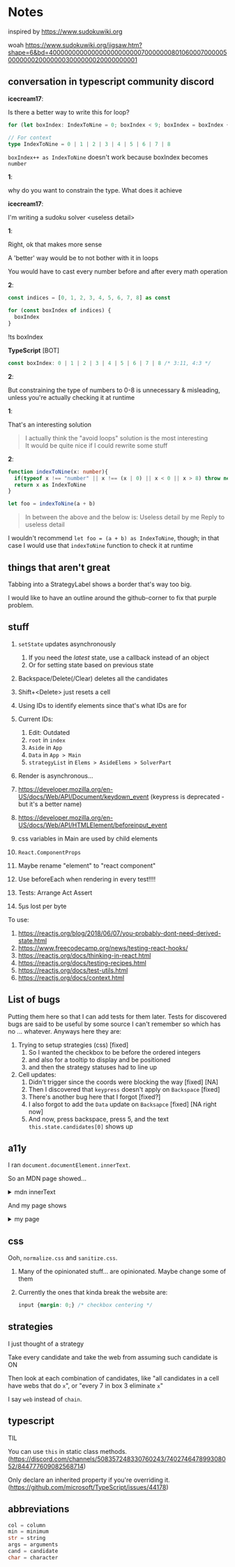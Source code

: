 # Notes

inspired by <https://www.sudokuwiki.org>

woah <https://www.sudokuwiki.org/jigsaw.htm?shape=6&bd=400000000000000000000000700000008010600070000050000000200000003000000020000000001>

## conversation in typescript community discord

**icecream17**:

Is there a better way to write this for loop?

```ts
for (let boxIndex: IndexToNine = 0; boxIndex < 9; boxIndex = boxIndex + 1 as IndexToNine) {}

// For context
type IndexToNine = 0 | 1 | 2 | 3 | 4 | 5 | 6 | 7 | 8
```

`boxIndex++ as IndexToNine` doesn't work because boxIndex becomes `number`

**1**:

why do you want to constrain the type. What does it achieve

**icecream17**:

I'm writing a sudoku solver \<useless detail>

**1**:

Right, ok that makes more sense

A 'better' way would be to not bother with it in loops

You would have to cast every number before and after every math operation

**2**:

```ts
const indices = [0, 1, 2, 3, 4, 5, 6, 7, 8] as const

for (const boxIndex of indices) {
  boxIndex
}
```

!ts boxIndex

**TypeScript** \[BOT]

```ts
const boxIndex: 0 | 1 | 2 | 3 | 4 | 5 | 6 | 7 | 8 /* 3:11, 4:3 */
```

**2**:

But constraining the type of numbers to 0-8 is unnecessary & misleading, unless you're actually checking it at runtime

**1**:

That's an interesting solution

> I actually think the "avoid loops" solution is the most interesting\
> It would be quite nice if I could rewrite some stuff

**2**:

```ts
function indexToNine(x: number){
  if(typeof x !== "number" || x !== (x | 0) || x < 0 || x > 8) throw new Error("Invalid index " + x);
  return x as IndexToNine
}

let foo = indexToNine(a + b)
```

> In between the above and the below is:
> Useless detail by me
> Reply to useless detail

I wouldn't recommend `let foo = (a + b) as IndexToNine`, though; in that case I would use that `indexToNine` function to check it at runtime

## things that aren't great

Tabbing into a StrategyLabel shows a border that's way too big.

I would like to have an outline around the github-corner to fix that purple problem.

## stuff

1. `setState` updates asynchronously
    1. If you need the _latest_ state, use a callback instead of an object
    1. Or for setting state based on previous state
1. Backspace/Delete(/Clear) deletes all the candidates
1. Shift+\<Delete> just resets a cell
1. Using IDs to identify elements since that's what IDs are for
1. Current IDs:
    1. Edit: Outdated
    1. `root` in `index`
    1. `Aside` in `App`
    1. `Data` in `App > Main`
    1. `strategyList` in `Elems > AsideElems > SolverPart`
1. Render is asynchronous...
1. <https://developer.mozilla.org/en-US/docs/Web/API/Document/keydown_event> (keypress is deprecated - but it's a better name)
1. <https://developer.mozilla.org/en-US/docs/Web/API/HTMLElement/beforeinput_event>
1. css variables in Main are used by child elements

1. `React.ComponentProps`
1. Maybe rename "element" to "react component"
1. Use beforeEach when rendering in every test!!!!
1. Tests: Arrange Act Assert
1. 5µs lost per byte

To use:

1. <https://reactjs.org/blog/2018/06/07/you-probably-dont-need-derived-state.html>
1. <https://www.freecodecamp.org/news/testing-react-hooks/>
1. <https://reactjs.org/docs/thinking-in-react.html>
1. <https://reactjs.org/docs/testing-recipes.html>
1. <https://reactjs.org/docs/test-utils.html>
1. <https://reactjs.org/docs/context.html>

## List of bugs

Putting them here so that I can add tests for them later.
Tests for discovered bugs are said to be useful by some source I can't remember so which has no ... whatever. Anyways here they are:

1. Trying to setup strategies (css) [fixed]
    1. So I wanted the checkbox to be before the ordered integers
    2. and also for a tooltip to display and be positioned
    3. and then the strategy statuses had to line up
2. Cell updates:
    1. Didn't trigger since the coords were blocking the way [fixed] [NA]
    2. Then I discovered that `keypress` doesn't apply on `Backspace` [fixed]
    3. There's another bug here that I forgot [fixed?]
    4. I also forgot to add the `Data` update on `Backsapce` [fixed] [NA right now]
    5. And now, press backspace, press 5, and the text `this.state.candidates[0]` shows up

## a11y

I ran `document.documentElement.innerText`.

So an MDN page showed...

<details>
<summary>mdn innerText</summary>

```txt
Skip to main content
Skip to search
Technologies
References & Guides
Feedback
Search MDN
icecream17
Learn web development
Learn to style HTML using CSS
CSS layout
Beginner's guide to media queries
Change language
Table of contents
Beginner's guide to media queries

Previous
Overview: CSS layout
Next

The CSS Media Query gives you a way to apply CSS only when the browser and device environment matches a rule that you specify, for example "viewport is wider than 480 pixels". Media queries are a key part of responsive web design, as they allow you to create different layouts depending on the size of the viewport, but they can also be used to detect other things about the environment your site is running on, for example whether the user is using a touchscreen rather than a mouse. In this lesson you will first learn about the syntax used in media queries, and then move on to use them in a worked example showing how a simple design might be made responsive.

Prerequisites: HTML basics (study Introduction to HTML), and an idea of how CSS works (study CSS first steps and CSS building blocks.)
Objective: To understand how to use media queries, and the most common approach for using them to create responsive designs.
Media Query Basics

The simplest media query syntax looks like this:

@media media-type and (media-feature-rule) {
  /* CSS rules go here */
}

It consists of:

A media type, which tells the browser what kind of media this code is for (e.g. print, or screen).
A media expression, which is a rule, or test that must be passed for the contained CSS to be applied.
A set of CSS rules that will be applied if the test passes and the media type is correct.
Media types

The possible types of media you can specify are:

all
print
screen
speech

The following media query will only set the body to 12pt if the page is printed. It will not apply when the page is loaded in a browser.

@media print {
    body {
        font-size: 12pt;
    }
}

Note: the media type here is different from the so-called MIME type.

Note: there were a number of other media types defined in the Level 3 Media Queries specification; these have been deprecated and should be avoided.

Note: Media types are optional; if you do not indicate a media type in your media query then the media query will default to being for all media types.

Media feature rules

After specifying the type, you can then target a media feature with a rule.

Width and height

The feature we tend to detect most often in order to create responsive designs (and that has widespread browser support) is viewport width, and we can apply CSS if the viewport is above or below a certain width — or an exact width — using the min-width, max-width, and width media features.

These features are used to create layouts that respond to different screen sizes. For example, to change the body text color to red if the viewport is exactly 600 pixels, you would use the following media query.

@media screen and (width: 600px) {
    body {
        color: red;
    }
}

Open this example in the browser, or view the source.

The width (and height) media features can be used as ranges, and therefore be prefixed with min- or max- to indicate that the given value is a minimum, or a maximum. For example, to make the color blue if the viewport is narrower than 600 pixels, use max-width:

@media screen and (max-width: 600px) {
    body {
        color: blue;
    }
}

Open this example in the browser, or view the source.

In practice, using minimum or maximum values is much more useful for responsive design so you will rarely see width or height used alone.

There are a number of other media features that you can test for, although some of the newer features introduced in Level 4 and 5 of the media queries specification have limited browser support. Each feature is documented on MDN along with browser support information, and you can find a full list at Using Media Queries: Media Features.

Orientation

One well-supported media feature is orientation, which allows us to test for portrait or landscape mode. To change the body text color if the device is in landscape orientation, use the following media query.

@media (orientation: landscape) {
    body {
        color: rebeccapurple;
    }
}

Open this example in the browser, or view the source.

A standard desktop view has a landscape orientation, and a design that works well in this orientation may not work as well when viewed on a phone or tablet in portrait mode. Testing for orientation can help you to create a layout which is optimised for devices in portrait mode.

Use of pointing devices

As part of the Level 4 specification, the hover media feature was introduced. This feature means you can test if the user has the ability to hover over an element, which essentially means they are using some kind of pointing device; touchscreen and keyboard navigation does not hover.

@media (hover: hover) {
    body {
        color: rebeccapurple;
    }
}

Open this example in the browser, or view the source.

If we know the user cannot hover, we could display some interactive features by default. For users who can hover, we might choose to make them available when a link is hovered over.

Also in Level 4 is the pointer media feature. This takes three possible values, none, fine and coarse. A fine pointer is something like a mouse or trackpad. It enables the user to precisely target a small area. A coarse pointer is your finger on a touchscreen. The value none means the user has no pointing device; perhaps they are navigating with the keyboard only or with voice commands.

Using pointer can help you to design better interfaces that respond to the type of interaction a user is having with a screen. For example, you could create larger hit areas if you know that the user is interacting with the device as a touchscreen.

More complex media queries

With all of the different possible media queries, you may want to combine them, or create lists of queries — any of which could be matched.

"and" logic in media queries

To combine media features you can use and in much the same way as we have used and above to combine a media type and feature. For example, we might want to test for a min-width and orientation. The body text will only be blue if the viewport is at least 600 pixels wide and the device is in landscape mode.

@media screen and (min-width: 600px) and (orientation: landscape) {
    body {
        color: blue;
    }
}

Open this example in the browser, or view the source.

"or" logic in media queries

If you have a set of queries, any of which could match, then you can comma separate these queries. In the below example the text will be blue if the viewport is at least 600 pixels wide OR the device is in landscape orientation. If either of these things are true the query matches.

@media screen and (min-width: 600px), screen and (orientation: landscape) {
    body {
        color: blue;
    }
}

Open this example in the browser, or view the source.

"not" logic in media queries

You can negate an entire media query by using the not operator. This reverses the meaning of the entire media query. Therefore in this next example the text will only be blue if the orientation is portrait.

@media not all and (orientation: landscape) {
    body {
        color: blue;
    }
}

Open this example in the browser, or view the source.

How to choose breakpoints

In the early days of responsive design, many designers would attempt to target very specific screen sizes. Lists of the sizes of the screens of popular phones and tablets were published in order that designs could be created to neatly match those viewports.

There are now far too many devices, with a huge variety of sizes, to make that feasible. This means that instead of targeting specific sizes for all designs, a better approach is to change the design at the size where the content starts to break in some way. Perhaps the line lengths become far too long, or a boxed out sidebar gets squashed and hard to read. That's the point at which you want to use a media query to change the design to a better one for the space you have available. This approach means that it doesn't matter what the exact dimensions are of the device being used, every range is catered for. The points at which a media query is introduced are known as breakpoints.

The Responsive Design Mode in Firefox DevTools is very useful for working out where these breakpoints should go. You can easily make the viewport smaller and larger to see where the content would be improved by adding a media query and tweaking the design.

Active learning: mobile first responsive design

Broadly, you can take two approaches to a responsive design. You can start with your desktop or widest view and then add breakpoints to move things around as the viewport becomes smaller, or you can start with the smallest view and add layout as the viewport becomes larger. This second approach is described as mobile first responsive design and is quite often the best approach to follow.

The view for the very smallest devices is quite often a simple single column of content, much as it appears in normal flow. This means that you probably don't need to do a lot of layout for small devices — order your source well and you will have a readable layout by default.

The below walkthrough takes you through this approach with a very simple layout. In a production site you are likely to have more things to adjust within your media queries, however the approach would be exactly the same.

Walkthrough: a simple mobile-first layout

Our starting point is an HTML document with some CSS applied to add background colors to the various parts of the layout.

* {
    box-sizing: border-box;
}

body {
    width: 90%;
    margin: 2em auto;
    font: 1em/1.3 Arial, Helvetica, sans-serif;
}

a:link,
a:visited {
    color: #333;
}

nav ul,
aside ul {
    list-style: none;
    padding: 0;
}

nav a:link,
nav a:visited {
    background-color: rgba(207, 232, 220, 0.2);
    border: 2px solid rgb(79, 185, 227);
    text-decoration: none;
    display: block;
    padding: 10px;
    color: #333;
    font-weight: bold;
}

nav a:hover {
    background-color: rgba(207, 232, 220, 0.7);
}

.related {
    background-color: rgba(79, 185, 227, 0.3);
    border: 1px solid rgb(79, 185, 227);
    padding: 10px;
}

.sidebar {
    background-color: rgba(207, 232, 220, 0.5);
    padding: 10px;
}

article {
    margin-bottom: 1em;
}


We've made no layout changes, however the source of the document is ordered in a way that makes the content readable. This is an important first step and one which ensures that if the content were to be read out by a screen reader, it would be understandable.

<body>
    <div class="wrapper">
      <header>
        <nav>
          <ul>
            <li><a href="">About</a></li>
            <li><a href="">Contact</a></li>
            <li><a href="">Meet the team</a></li>
            <li><a href="">Blog</a></li>
          </ul>
        </nav>
      </header>
      <main>
        <article>
          <div class="content">
            <h1>Veggies!</h1>
            <p>
              ...
            </p>
          </div>
          <aside class="related">
            <p>
              ...
            </p>
          </aside>
        </article>

        <aside class="sidebar">
          <h2>External vegetable-based links</h2>
          <ul>
            <li>
              ...
            </li>
          </ul>
        </aside>
      </main>

      <footer><p>&copy;2019</p></footer>
    </div>
  </body>


This simple layout also works well on mobile. If we view the layout in Responsive Design Mode in DevTools we can see that it works pretty well as a straightforward mobile view of the site.

Open step 1 in the browser, or view the source.

If you want to follow on and implement this example as we go, make a local copy of step1.html on your computer.

From this point, start to drag the Responsive Design Mode view wider until you can see that the line lengths are becoming quite long, and we have space for the navigation to display in a horizontal line. This is where we'll add our first media query. We'll use ems, as this will mean that if the user has increased their text size, the breakpoint will happen at a similar line-length but wider viewport, than someone with a smaller text size.

Add the below code into the bottom of your step1.html CSS.

@media screen and (min-width: 40em) {
    article {
        display: grid;
        grid-template-columns: 3fr 1fr;
        column-gap: 20px;
    }

    nav ul {
        display: flex;
    }

    nav li {
        flex: 1;
    }
}


This CSS gives us a two-column layout inside the article, of the article content and related information in the aside element. We have also used flexbox to put the navigation into a row.

Open step 2 in the browser, or view the source.

Lets continue to expand the width until we feel there is enough room for the sidebar to also form a new column. Inside a media query we'll make the main element into a two column grid. We then need to remove the margin-bottom on the article in order that the two sidebars align with each other, and we'll add a border to the top of the footer. Typically these small tweaks are the kind of thing you will do to make the design look good at each breakpoint.

Again, add the below code into the bottom of your step1.html CSS.

@media screen and (min-width: 70em) {
    main {
        display: grid;
        grid-template-columns: 3fr 1fr;
        column-gap: 20px;
    }

    article {
        margin-bottom: 0;
    }

    footer {
        border-top: 1px solid #ccc;
        margin-top: 2em;
    }
}


Open step 3 in the browser, or view the source.

If you look at the final example at different widths you can see how the design responds and works as a single column, two columns, or three columns, depending on the available width. This is a very simple example of a mobile first responsive design.

The viewport meta tag

If you look at the HTML source in the above example, you'll see the following element included in the head of the document:

<meta name="viewport" content="width=device-width,initial-scale=1">

This is the viewport meta tag — it exists as a way control how mobile browsers render content. This is needed because by default, most mobile browsers lie about their viewport width. Non-responsive sites commonly look really bad when rendered in a narrow viewport, so mobile browsers usually render the site with a viewport width wider than the real device width by default (usually 960 pixels), and then shrink the rendered result so that it fits in the display.

This is all well and good, but it means that responsive sites are not going to work as expected. If the viewport width is reported as 960 pixels, then mobile layouts (for example created using a media query of @media screen and (max-width: 600px) { ... }) are not going to render as expected.

To remedy this, including a viewport meta tag like the one above on your page tells the browser "don't render the content with a 960 pixel viewport — render it using the real device width instead, and set a default initial scale level for better consistency." The media queries will then kick in as expected.

There are a number of other options you can put inside the content attribute of the viewport meta tag — see Using the viewport meta tag to control layout on mobile browsers for more details.

Do you really need a media query?

Flexbox, Grid, and multi-column layout all give you ways to create flexible and even responsive components without the need for a media query. It's always worth considering whether these layout methods can achieve what you want without adding media queries. For example, you might want a set of cards that are at least 200 pixels wide, with as many of these 200 pixels as will fit into the main article. This can be achieved with grid layout, using no media queries at all.

This could be achieved using the following:

<ul class="grid">
    <li>
        <h2>Card 1</h2>
        <p>...</p>
    </li>
    <li>
        <h2>Card 2</h2>
        <p>...</p>
    </li>
    <li>
        <h2>Card 3</h2>
        <p>...</p>
    </li>
    <li>
        <h2>Card 4</h2>
        <p>...</p>
    </li>
    <li>
        <h2>Card 5</h2>
        <p>...</p>
    </li>
</ul>
.grid {
    list-style: none;
    margin: 0;
    padding: 0;
    display: grid;
    gap: 20px;
    grid-template-columns: repeat(auto-fill, minmax(200px, 1fr));
}

.grid li {
    border: 1px solid #666;
    padding: 10px;
}

Open the grid layout example in the browser, or view the source.

With the example open in your browser, make the screen wider and narrower to see the number of column tracks change. The nice thing about this method is that grid is not looking at the viewport width, but the width it has available for this component. It might seem strange to wrap up a section about media queries with a suggestion that you might not need one at all! However, in practice you will find that good use of modern layout methods, enhanced with media queries, will give the best results.

Test your skills!

You've reached the end of this article, but can you remember the most important information? You can find a test to verify that you've retained this information before you move on — see Test your skills: Responsive Web Design.

Summary

In this lesson you have learned about media queries, and also discovered how to use them in practice to create a mobile first responsive design.

You could use the starting point that we have created to test out more media queries. For example, perhaps you could change the size of the navigation if you detect that the visitor has a coarse pointer, using the pointer media feature.

You could also experiment with adding different components and seeing whether the addition of a media query, or using a layout method like flexbox or grid is the most appropriate way to make the components responsive. Very often there is no right or wrong way — you should experiment and see which works best for your design and content.

Previous
Overview: CSS layout
Next

In this module
Introduction to CSS layout
Normal flow
Flexbox
Grid
Floats
Positioning
Multiple-column layout
Responsive design
Beginner's guide to media queries
Legacy layout methods
Supporting older browsers
Fundamental layout comprehension assessment
Found a problem with this page?
Source on GitHub
Report a problem with this content on GitHub
Want to fix the problem yourself? See our Contribution guide.

Last modified: Feb 19, 2021, by MDN contributors

Change your language
Select your preferred language
English (US)
Français
日本語
한국어
中文 (简体)
 Change language
Related Topics
Complete beginners start here!
Getting started with the Web
HTML — Structuring the Web
Introduction to HTML
Multimedia and embedding
HTML tables
CSS — Styling the Web
CSS first steps
CSS building blocks
Styling text
CSS layout
CSS layout overview
Introduction to CSS layout
Normal Flow
Flexbox
Grids
Floats
Positioning
Multiple-column Layout
Responsive design
Beginner's guide to media queries
Legacy Layout Methods
Supporting Older Browsers
Fundamental Layout Comprehension
JavaScript — Dynamic client-side scripting
JavaScript first steps
JavaScript building blocks
Introducing JavaScript objects
Asynchronous JavaScript
Client-side web APIs
Web forms — Working with user data
Core forms learning pathway
Advanced forms articles
Accessibility — Make the web usable by everyone
Accessibility guides
Accessibility assessment
Tools and testing
Client-side web development tools
Introduction to client-side frameworks
React
Ember
Vue
Svelte
Angular
Git and GitHub
Cross browser testing
Server-side website programming
First steps
Django web framework (Python)
Express Web Framework (node.js/JavaScript)
Further resources
Common questions
Web Technologies
Learn Web Development
About MDN
Feedback
About
MDN Web Docs Store
Contact Us
Firefox
MDN
MDN on Twitter
MDN on Github
Mozilla
Mozilla on Twitter
Mozilla on Instagram

© 2005-2021 Mozilla and individual contributors. Content is available under these licenses.

Terms
Privacy
Cookies
```

</details>

And my page shows
<details><summary>my page</summary>

`'Sudoku solverv0.27.0\n\t\n\t\n\t\n\t\n\t\n\t\n\t\n\t\n\n\n\t\n\t\n\t\n\t\n\t\n\t\n\t\n\t\n\n\n\t\n\t\n\t\n\t\n\t\n\t\n\t\n\t\n\n\n\t\n\t\n\t\n\t\n\t\n\t\n\t\n\t\n\n\n\t\n\t\n\t\n\t\n\t\n\t\n\t\n\t\n\n\n\t\n\t\n\t\n\t\n\t\n\t\n\t\n\t\n\n\n\t\n\t\n\t\n\t\n\t\n\t\n\t\n\t\n\n\n\t\n\t\n\t\n\t\n\t\n\t\n\t\n\t\n\n\n\t\n\t\n\t\n\t\n\t\n\t\n\t\n\t\nsolving tools\nstrats\nclearimportexport'`

</details>

## css

Ooh, `normalize.css` and `sanitize.css`.

1. Many of the opinionated stuff... are opinionated. Maybe change some of them
1. Currently the ones that kinda break the website are:

   ```css
   input {margin: 0;} /* checkbox centering */
   ```

## strategies

I just thought of a strategy

Take every candidate and take the web from assuming such candidate is ON

Then look at each combination of candidates, like "all candidates in a cell have webs that do `x`", or "every 7 in box 3 eliminate `x`"

I say `web` instead of `chain`.

## typescript

TIL

You can use `this` in static class methods. (<https://discord.com/channels/508357248330760243/740274647899308052/844777609082568714>)

Only declare an inherited property if you're overriding it. (<https://github.com/microsoft/TypeScript/issues/44178>)

## abbreviations

```rust
col = column
min = minimum
str = string
args = arguments
cand = candidate
char = character
```
